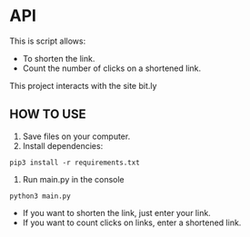 # API
This is script allows:
 * To shorten the link.
 * Count the number of clicks on a shortened link.
 
This project interacts with the site bit.ly

## HOW TO USE
1. Save files on your computer.
1. Install dependencies: 
```console
pip3 install -r requirements.txt
```
1. Run main.py in the console 
```console
python3 main.py
```

  * If you want to shorten the link, just enter your link.
  * If you want to count clicks on links, enter a shortened link.
